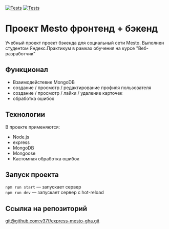 [![Tests](../../actions/workflows/tests-13-sprint.yml/badge.svg)](../../actions/workflows/tests-13-sprint.yml) [![Tests](../../actions/workflows/tests-14-sprint.yml/badge.svg)](../../actions/workflows/tests-14-sprint.yml)
# Проект Mesto фронтенд + бэкенд

Учебный проект проект бэкенда для социальный сети Mesto. Выполнен студентом Яндекс.Практикум в рамках обучения на курсе "Веб-разработчик"

## Функционал

* Взаимодейстевие MongoDB
* создание / просмотр / редактирование профиля пользователя
* создание / просмотр / лайки / удаление карточек
* обработка ошибок 

## Технологии

В проекте применяются:

* Node.js
* express
* MongoDB
* Mongoose
* Кастомная обработка ошибок

## Запуск проекта

`npm run start` — запускает сервер   
`npm run dev` — запускает сервер с hot-reload

## Ссылка на репозиторий
[git@github.com:v37f/express-mesto-gha.git](git@github.com:v37f/express-mesto-gha.git)
